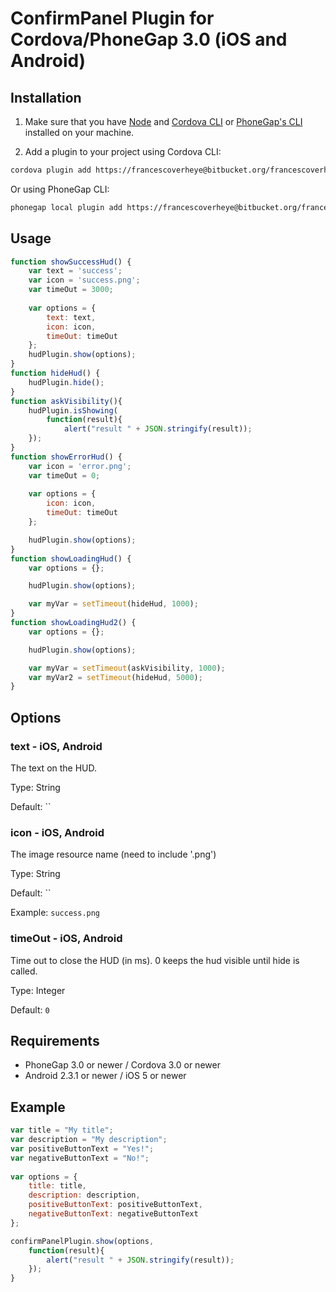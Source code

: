 # ConfirmPanel Plugin for Cordova/PhoneGap 3.0 (iOS and Android)


## Installation

1) Make sure that you have [Node](http://nodejs.org/) and [Cordova CLI](https://github.com/apache/cordova-cli) or [PhoneGap's CLI](https://github.com/mwbrooks/phonegap-cli) installed on your machine.

2) Add a plugin to your project using Cordova CLI:

```bash
cordova plugin add https://francescoverheye@bitbucket.org/francescoverheye/checkroom-plugin-confirmpanel.git
```
Or using PhoneGap CLI:

```bash
phonegap local plugin add https://francescoverheye@bitbucket.org/francescoverheye/checkroom-plugin-confirmpanel.git
```

## Usage

```js
function showSuccessHud() {
    var text = 'success';
    var icon = 'success.png';
    var timeOut = 3000;
            
    var options = {
        text: text,
        icon: icon,
        timeOut: timeOut
    };
    hudPlugin.show(options);
}
function hideHud() {
    hudPlugin.hide();
}
function askVisibility(){
    hudPlugin.isShowing( 
        function(result){
            alert("result " + JSON.stringify(result));  
    });
}
function showErrorHud() {
    var icon = 'error.png';
    var timeOut = 0;
            
    var options = {
        icon: icon,
        timeOut: timeOut
    };

    hudPlugin.show(options);
}
function showLoadingHud() {
    var options = {};

    hudPlugin.show(options);

    var myVar = setTimeout(hideHud, 1000);
}
function showLoadingHud2() {
    var options = {};

    hudPlugin.show(options);

    var myVar = setTimeout(askVisibility, 1000);
    var myVar2 = setTimeout(hideHud, 5000);
}
```

## Options

### text - iOS, Android
The text on the HUD.

Type: String

Default: ``

### icon - iOS, Android
The image resource name (need to include '.png')

Type: String

Default: ``

Example: `success.png`

### timeOut - iOS, Android
Time out to close the HUD (in ms). 0 keeps the hud visible until hide is called.

Type: Integer

Default: `0`

## Requirements
- PhoneGap 3.0 or newer / Cordova 3.0 or newer
- Android 2.3.1 or newer / iOS 5 or newer

## Example

```js
var title = "My title";
var description = "My description";
var positiveButtonText = "Yes!";
var negativeButtonText = "No!";
            
var options = {
    title: title,
    description: description,
    positiveButtonText: positiveButtonText,
    negativeButtonText: negativeButtonText
};

confirmPanelPlugin.show(options, 
    function(result){
        alert("result " + JSON.stringify(result));  
    });
}
```